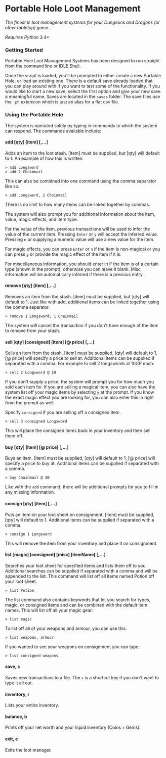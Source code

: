 # Portable Hole Loot Management
*The finest in loot management systems for your Dungeons and Dragons (or other tabletop) game.*

*Requires Python 3.4+*

### Getting Started

Portable Hole Loot Management Systems has been designed to run straight from the command line or IDLE Shell.

Once the script is loaded, you'll be prompted to either create a new Portable Hole, or load an existing one. There is a default save already loaded that you can play around with if you want to test some of the functionality. If you would like to start a new save, select the first option and give your new save a meaningful name. Saves are located in the `saves` folder. The save files use the `.ph` extension which is just an alias for a flat csv file.

### Using the Portable Hole

The system is operated solely by typing in commands to which the system can respond. The commands available include:

#### add [qty] [item] [,...]

Adds an item to the loot stash. [item] must be supplied, but [qty] will default to 1. An example of how this is written:
```
> add Longsword
> add 2 Chainmail
```
This can also be combined into one command using the comma separator like so.
```
> add Longsword, 2 Chainmail
```
There is no limit to how many items can be linked together by commas.

The system will also prompt you for additional information about the item, value, magic effects, and item type.

For the value of the item, previous transactions will be used to infer the value of the current item. Pressing `Enter` or `y` will accept the inferred value. Pressing `n` or supplying a numeric value will use a new value for the item.

For magic effects, you can press `Enter` or `n` if the item is non-magical or you can press `y` or provide the magic effect of the item if it is.

For miscellaneous information, you should enter in if the item is of a certain type (shown in the prompt), otherwise you can leave it blank. Misc information will be automatically inferred if there is a previous entry.

#### remove [qty] [item] [,...]

Removes an item from the stash. [item] must be supplied, but [qty] will default to 1. Just like with add, additional items can be linked together using the comma separator.
```
> remove 1 Longsword, 1 Chainmail
```
The system will cancel the transaction if you don't have enough of the item to remove from your stash.

#### sell [qty] [consigned] [item] [@ price] [,...]

Sells an item from the stash. [item] must be supplied, [qty] will default to 1, [@ price] will specify a price to sell at. Additional items can be supplied if separated with a comma. For example to sell 2 longswords at 10GP each:
```
> sell 2 Longsword @ 10
```
If you don't supply a price, the system will prompt you for how much you sold each item for. If you are selling a magical item, you can also have the system list off your magic items by selecting `y` at the prompt. If you know the exact magic effect you are looking for, you can also enter this in right from the prompt as well.

Specify `consigned` if you are selling off a consigned item.
```
> sell 3 consigned Longsword
```
This will place the consigned items back in your inventory and then sell them off.

#### buy [qty] [item] [@ price] [,...]

Buys an item. [item] must be supplied, [qty] will default to 1, [@ price] will specify a price to buy at. Additional items can be supplied if separated with a comma.
```
> buy Chainmail @ 30
```
Like with the `add` command, there will be additional prompts for you to fill in any missing information.

#### consign [qty] [item] [,...]

Puts an item on your loot sheet on consignment. [item] must be supplied, [qty] will default to 1. Additional items can be supplied if separated with a comma.
```
> consign 1 Longsword
```
This will remove the item from your inventory and place it on consignment.

#### list [magic] [consigned] [misc] [itemName] [,...]

Searches your loot sheet for specified items and lists them off to you. Additional searches can be supplied if separated with a comma and will be appended to the list. This command will list off all items named Potion off your loot sheet.
```
> list Potion
```
The list command also contains keywords that let you search for types, magic, or consigned items and can be combined with the default item names. This will list off all your magic gear:
```
> list magic
```
To list off all of your weapons and armour, you can use this:
```
> list weapons, armour
```
If you wanted to see your weapons on consignment you can type:
```
> list consigned weapons
```

#### save, s
Saves new transactions to a file. The `s` is a shortcut key if you don't want to type it all out.

#### inventory, i
Lists your entire inventory.

#### balance, b
Prints off your net worth and your liquid inventory (Coins + Gems).

#### exit, e
Exits the loot manager.
